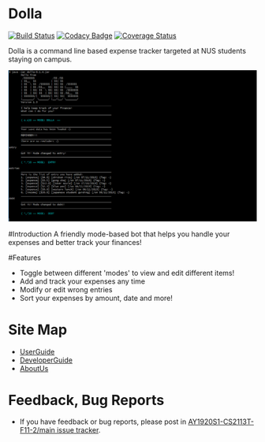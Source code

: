 ﻿# Dolla
[![Build Status](https://travis-ci.org/AY1920S1-CS2113T-F11-2/main.svg?branch=master)](https://travis-ci.org/AY1920S1-CS2113T-F11-2/main)
[![Codacy Badge](https://api.codacy.com/project/badge/Grade/ca20434c13bc4f81994db1e1dbcb9aa3)](https://www.codacy.com/manual/Weng-Kexin/main?utm_source=github.com&amp;utm_medium=referral&amp;utm_content=AY1920S1-CS2113T-F11-2/main&amp;utm_campaign=Badge_Grade)
[![Coverage Status](https://coveralls.io/repos/github/AY1920S1-CS2113T-F11-2/main/badge.svg?branch=master)](https://coveralls.io/github/AY1920S1-CS2113T-F11-2/main?branch=master)

Dolla is a command line based expense tracker targeted at NUS students staying on campus.

![Mock Ui Image](/docs/images/Ui/Ui2.png)

#Introduction
A friendly mode-based bot that helps you handle your expenses and better track your finances!

#Features
* Toggle between different 'modes' to view and edit different items!
* Add and track your expenses any time
* Modify or edit wrong entries
* Sort your expenses by amount, date and more!


# Site Map
* [UserGuide](docs/UserGuide.adoc)
* [DeveloperGuide](docs/DeveloperGuide.adoc)
* [AboutUs](docs/AboutUs.adoc)

# Feedback, Bug Reports

* If you have feedback or bug reports, please post in [AY1920S1-CS2113T-F11-2/main issue tracker](https://github.com/AY1920S1-CS2113T-F11-2/main/issues).
